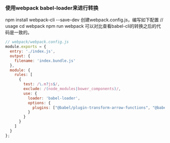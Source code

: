 
### 使用webpack babel-loader来进行转换
npm install webpack-cli --save-dev
创建webpack.config.js，编写如下配置
// usage
cd webpack
npm run webpack
可以对比查看babel-cli的转换之后的代码是一致的。
```javaScript
// webpack/webpack.config.js
module.exports = {
  entry: './index.js',
  output: {
    filename: 'index.bundle.js'
  },
  module: {
    rules: [
      {
        test: /\.m?js$/,
        exclude: /(node_modules|bower_components)/,
        use: {
          loader: 'babel-loader',
          options: {
            plugins: ["@babel/plugin-transform-arrow-functions", "@babel/plugin-transform-parameters"]
          }
        }
      }
    ]
  }
};
```
